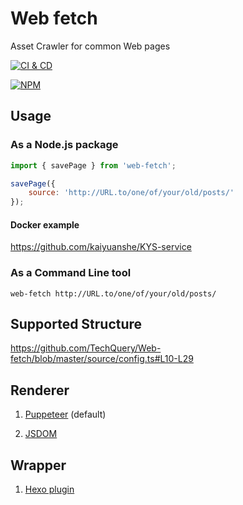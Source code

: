 # Web fetch

Asset Crawler for common Web pages

[![CI & CD](https://github.com/TechQuery/Web-fetch/actions/workflows/main.yml/badge.svg)][2]

[![NPM](https://nodei.co/npm/web-fetch.png?downloads=true&downloadRank=true&stars=true)][3]

## Usage

### As a Node.js package

```javascript
import { savePage } from 'web-fetch';

savePage({
    source: 'http://URL.to/one/of/your/old/posts/'
});
```

#### Docker example

https://github.com/kaiyuanshe/KYS-service

### As a Command Line tool

```shell
web-fetch http://URL.to/one/of/your/old/posts/
```

## Supported Structure

https://github.com/TechQuery/Web-fetch/blob/master/source/config.ts#L10-L29

## Renderer

1. [Puppeteer](https://pptr.dev/) (default)

2. [JSDOM](https://github.com/jsdom/jsdom)

## Wrapper

1. [Hexo plugin](https://github.com/TechQuery/Web-fetch/tree/master/wrapper/Hexo/)

[2]: https://github.com/TechQuery/Web-fetch/actions/workflows/main.yml
[3]: https://nodei.co/npm/web-fetch/
